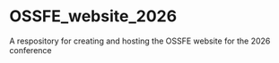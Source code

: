 # OSSFE_website_2026
A respository for creating and hosting the OSSFE website for the 2026 conference
